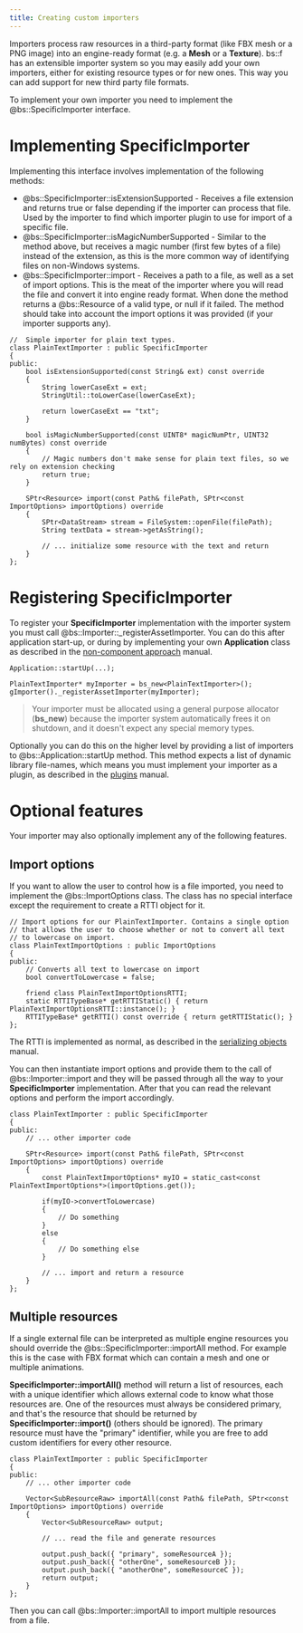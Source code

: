 ```yaml
---
title: Creating custom importers
---
```


Importers process raw resources in a third-party format (like FBX mesh or a PNG image) into an engine-ready format (e.g. a **Mesh** or a **Texture**). bs::f has an extensible importer system so you may easily add your own importers, either for existing resource types or for new ones. This way you can add support for new third party file formats.

To implement your own importer you need to implement the @bs::SpecificImporter interface.

# Implementing SpecificImporter
Implementing this interface involves implementation of the following methods:
 * @bs::SpecificImporter::isExtensionSupported - Receives a file extension and returns true or false depending if the importer can process that file. Used by the importer to find which importer plugin to use for import of a specific file.
 * @bs::SpecificImporter::isMagicNumberSupported - Similar to the method above, but receives a magic number (first few bytes of a file) instead of the extension, as this is the more common way of identifying files on non-Windows systems.
 * @bs::SpecificImporter::import - Receives a path to a file, as well as a set of import options. This is the meat of the importer where you will read the file and convert it into engine ready format. When done the method returns a @bs::Resource of a valid type, or null if it failed. The method should take into account the import options it was provided (if your importer supports any).
 
~~~~~~~~~~~~~{.cpp}
//	Simple importer for plain text types.
class PlainTextImporter : public SpecificImporter
{
public:
	bool isExtensionSupported(const String& ext) const override
	{
		String lowerCaseExt = ext;
		StringUtil::toLowerCase(lowerCaseExt);

		return lowerCaseExt == "txt";
	}

	bool isMagicNumberSupported(const UINT8* magicNumPtr, UINT32 numBytes) const override
	{
		// Magic numbers don't make sense for plain text files, so we rely on extension checking
		return true;
	}

	SPtr<Resource> import(const Path& filePath, SPtr<const ImportOptions> importOptions) override
	{
		SPtr<DataStream> stream = FileSystem::openFile(filePath);
		String textData = stream->getAsString();

		// ... initialize some resource with the text and return
	}
};
~~~~~~~~~~~~~ 
 
# Registering SpecificImporter
To register your **SpecificImporter** implementation with the importer system you must call @bs::Importer::_registerAssetImporter. You can do this after application start-up, or during by implementing your own **Application** class as described in the [non-component approach](User_Manuals/Gameplay/nonComponentApproach) manual.

~~~~~~~~~~~~~{.cpp}
Application::startUp(...);

PlainTextImporter* myImporter = bs_new<PlainTextImporter>();
gImporter()._registerAssetImporter(myImporter);
~~~~~~~~~~~~~ 

> Your importer must be allocated using a general purpose allocator (**bs_new**) because the importer system automatically frees it on shutdown, and it doesn't expect any special memory types.

Optionally you can do this on the higher level by providing a list of importers to @bs::Application::startUp method. This method expects a list of dynamic library file-names, which means you must implement your importer as a plugin, as described in the [plugins](../plugins) manual.

# Optional features
Your importer may also optionally implement any of the following features.

## Import options
If you want to allow the user to control how is a file imported, you need to implement the @bs::ImportOptions class. The class has no special interface except the requirement to create a RTTI object for it.

~~~~~~~~~~~~~{.cpp}
// Import options for our PlainTextImporter. Contains a single option
// that allows the user to choose whether or not to convert all text
// to lowercase on import.
class PlainTextImportOptions : public ImportOptions
{
public:
	// Converts all text to lowercase on import
	bool convertToLowercase = false;
	
	friend class PlainTextImportOptionsRTTI;
	static RTTITypeBase* getRTTIStatic() { return PlainTextImportOptionsRTTI::instance(); }
	RTTITypeBase* getRTTI() const override { return getRTTIStatic(); }
};
~~~~~~~~~~~~~ 

The RTTI is implemented as normal, as described in the [serializing objects](User_Manuals/Gameplay/serializingObjects) manual.

You can then instantiate import options and provide them to the call of @bs::Importer::import and they will be passed through all the way to your **SpecificImporter** implementation. After that you can read the relevant options and perform the import accordingly.

~~~~~~~~~~~~~{.cpp}
class PlainTextImporter : public SpecificImporter
{
public:
	// ... other importer code

	SPtr<Resource> import(const Path& filePath, SPtr<const ImportOptions> importOptions) override
	{
		const PlainTextImportOptions* myIO = static_cast<const PlainTextImportOptions*>(importOptions.get());
	
		if(myIO->convertToLowercase)
		{
			// Do something
		}
		else
		{
			// Do something else
		}
		
		// ... import and return a resource
	}
};
~~~~~~~~~~~~~ 

## Multiple resources
If a single external file can be interpreted as multiple engine resources you should override the @bs::SpecificImporter::importAll method. For example this is the case with FBX format which can contain a mesh and one or multiple animations.

**SpecificImporter::importAll()** method will return a list of resources, each with a unique identifier which allows external code to know what those resources are. One of the resources must always be considered primary, and that's the resource that should be returned by **SpecificImporter::import()** (others should be ignored). The primary resource must have the "primary" identifier, while you are free to add custom identifiers for every other resource.
 
~~~~~~~~~~~~~{.cpp}
class PlainTextImporter : public SpecificImporter
{
public:
	// ... other importer code

	Vector<SubResourceRaw> importAll(const Path& filePath, SPtr<const ImportOptions> importOptions) override
	{
		Vector<SubResourceRaw> output;
	
		// ... read the file and generate resources
	
		output.push_back({ "primary", someResourceA });
		output.push_back({ "otherOne", someResourceB });
		output.push_back({ "anotherOne", someResourceC });
		return output;
	}
};
~~~~~~~~~~~~~ 

Then you can call @bs::Importer::importAll to import multiple resources from a file.